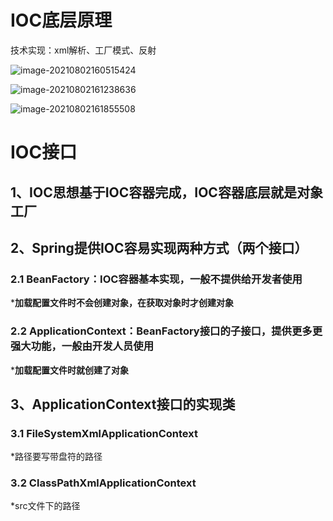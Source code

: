 # IOC底层原理

技术实现：xml解析、工厂模式、反射

![image-20210802160515424](C:\Users\94125\AppData\Roaming\Typora\typora-user-images\image-20210802160515424.png)

![image-20210802161238636](C:\Users\94125\AppData\Roaming\Typora\typora-user-images\image-20210802161238636.png)

![image-20210802161855508](C:\Users\94125\AppData\Roaming\Typora\typora-user-images\image-20210802161855508.png)







# IOC接口

## 	1、IOC思想基于IOC容器完成，IOC容器底层就是对象工厂



## 	2、Spring提供IOC容易实现两种方式（两个接口）



### 		2.1 BeanFactory：IOC容器基本实现，一般不提供给开发者使用

***加载配置文件时不会创建对象，在获取对象时才创建对象**



### 		2.2 ApplicationContext：BeanFactory接口的子接口，提供更多更强大功能，一般由开发人员使用

***加载配置文件时就创建了对象**







## 	3、ApplicationContext接口的实现类



### 		3.1 FileSystemXmlApplicationContext

*路径要写带盘符的路径



### 		3.2 ClassPathXmlApplicationContext

*src文件下的路径